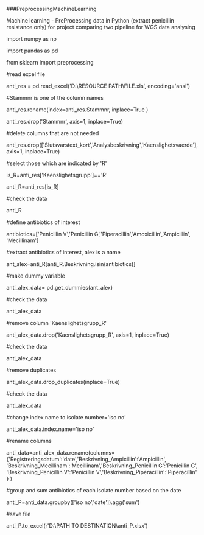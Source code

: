 

###PreprocessingMachineLearning

Machine learning - PreProcessing data in Python (extract penicillin resistance only) for project comparing two pipeline for WGS data analysing


import numpy as np

import pandas as pd

from sklearn import preprocessing 

#read excel file

anti_res = pd.read_excel('D:\RESOURCE PATH\FILE.xls', encoding='ansi')

#Stammnr is one of the column names

anti_res.rename(index=anti_res.Stammnr, inplace=True ) 

anti_res.drop('Stammnr', axis=1, inplace=True)

#delete columns that are not needed

anti_res.drop(['Slutsvarstext_kort','Analysbeskrivning','Kaenslighetsvaerde'], axis=1, inplace=True)

#select those which are indicated by 'R'

is_R=anti_res['Kaenslighetsgrupp']=='R' 

anti_R=anti_res[is_R]

#check the data

anti_R 

#define antibiotics of interest

antibiotics=['Penicillin V','Penicillin G','Piperacillin','Amoxicillin','Ampicillin', 'Mecillinam'] 

#extract antibiotics of interest, alex is a name

ant_alex=anti_R[anti_R.Beskrivning.isin(antibiotics)] 

#make dummy variable

anti_alex_data= pd.get_dummies(ant_alex) 

#check the data

anti_alex_data 

#remove column 'Kaenslighetsgrupp_R'

anti_alex_data.drop('Kaenslighetsgrupp_R', axis=1, inplace=True)

#check the data

anti_alex_data 

#remove duplicates

anti_alex_data.drop_duplicates(inplace=True) 

#check the data

anti_alex_data 

#change index name to isolate number='iso no'

anti_alex_data.index.name='iso no'

#rename columns

anti_data=anti_alex_data.rename(columns={'Registreringsdatum':'date','Beskrivning_Ampicillin':'Ampicillin',
                              'Beskrivning_Mecillinam':'Mecillinam','Beskrivning_Penicillin G':'Penicillin G', 
                              'Beskrivning_Penicillin V':'Penicillin V','Beskrivning_Piperacillin':'Piperacillin' } ) 

#group and sum antibiotics of each isolate number based on the date

anti_P=anti_data.groupby(['iso no','date']).agg('sum')

#save file

anti_P.to_excel(r'D:\PATH TO DESTINATION\anti_P.xlsx') 
